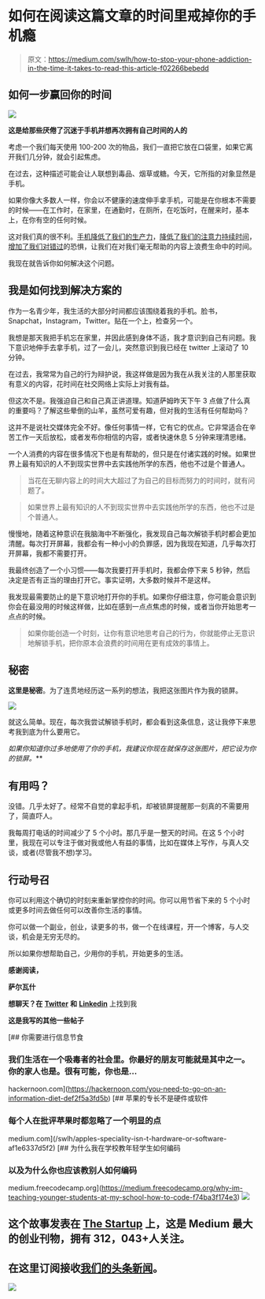 # 如何在阅读这篇文章的时间里戒掉你的手机瘾

> 原文：<https://medium.com/swlh/how-to-stop-your-phone-addiction-in-the-time-it-takes-to-read-this-article-f02266bebedd>

## 如何一步赢回你的时间

![](img/14c3e3c65d1e3c55ca4c99197b5992df.png)

**这是给那些厌倦了沉迷于手机并想再次拥有自己时间的人的**

考虑一个我们每天使用 100-200 次的物品，我们一直把它放在口袋里，如果它离开我们几分钟，就会引起焦虑。

在过去，这种描述可能会让人联想到毒品、烟草或糖。今天，它所指的对象显然是手机。

如果你像大多数人一样，你会以不健康的速度伸手拿手机，可能是在你根本不需要的时候——在工作时，在家里，在通勤时，在厕所，在吃饭时，在醒来时，基本上，在你有空的任何时候。

这对我们真的很不利。[手机降低了我们的生产力](https://www.forbes.com/sites/kaytiezimmerman/2017/03/26/is-your-cell-phone-killing-your-productivity-at-work/#633dcd92605c)，[降低了我们的注意力持续时间](https://www.aarp.org/health/brain-health/info-2017/mental-focus-smartphone-use.html)，[增加了我们对错过](https://www.theguardian.com/teacher-network/2016/mar/08/children-mobile-phone-distraction-study-school)的恐惧，让我们在对我们毫无帮助的内容上浪费生命中的时间。

我现在就告诉你如何解决这个问题。

## 我是如何找到解决方案的

作为一名青少年，我生活的大部分时间都应该围绕着我的手机。脸书，Snapchat，Instagram，Twitter。贴在一个上，检查另一个。

我想是那天我把手机忘在家里，并因此感到身体不适，我才意识到自己有问题。我下意识地伸手去拿手机，过了一会儿，突然意识到我已经在 twitter 上滚动了 10 分钟。

在过去，我常常为自己的行为辩护说，我这样做是因为我在从我关注的人那里获取有意义的内容，花时间在社交网络上实际上对我有益。

但这次不是。我强迫自己和自己真正讲道理。知道萨姆昨天下午 3 点做了什么真的重要吗？了解这些晕倒的山羊，虽然可爱有趣，但对我的生活有任何帮助吗？

这并不是说社交媒体完全不好。像任何事情一样，它有它的优点。它非常适合在辛苦工作一天后放松，或者发布你相信的内容，或者快速休息 5 分钟来理清思绪。

一个人消费的内容在很多情况下也是有帮助的，但只是在付诸实践的时候。如果世界上最有知识的人不到现实世界中去实践他所学的东西，他也不过是个普通人。

> 当花在无聊内容上的时间大大超过了为自己的目标而努力的时间时，就有问题了。

> 如果世界上最有知识的人不到现实世界中去实践他所学的东西，他也不过是个普通人。

慢慢地，随着这种意识在我脑海中不断强化，我发现自己每次解锁手机时都会更加清醒。每次打开屏幕，我都会有一种小小的负罪感，因为我现在知道，几乎每次打开屏幕，我都不需要打开。

我最终创造了一个小习惯——每次我要打开手机时，我都会停下来 5 秒钟，然后决定是否有正当的理由打开它。事实证明，大多数时候并不是这样。

我发现最需要防止的是下意识地打开你的手机。如果你仔细注意，你可能会意识到你会在最没用的时候这样做，比如在感到一点点焦虑的时候，或者当你开始思考一点点的时候。

> 如果你能创造一个时刻，让你有意识地思考自己的行为，你就能停止无意识地解锁手机，把你原本会浪费的时间用在更有成效的事情上。

## 秘密

**这里是秘密**。为了连贯地经历这一系列的想法，我把这张图片作为我的锁屏。

![](img/75e0068f1affe21607a00a5461985288.png)

就这么简单。现在，每次我尝试解锁手机时，都会看到这条信息，这让我停下来思考我到底为什么要用它。

**如果你知道你过多地使用了你的手机，我建议你现在就保存这张图片，把它设为你的锁屏*。***

## 有用吗？

没错。几乎太好了。经常不自觉的拿起手机，却被锁屏提醒那一刻真的不需要用了，简直吓人。

我每周打电话的时间减少了 5 个小时。那几乎是一整天的时间。在这 5 个小时里，我现在可以专注于做对我或他人有益的事情，比如在媒体上写作，与真人交谈，或者(尽管我不想)学习。

## **行动号召**

你可以利用这个确切的时刻来重新掌控你的时间。你可以用节省下来的 5 个小时或更多时间去做任何可以改善你生活的事情。

你可以做一个副业，创业，读更多的书，做一个在线课程，开一个博客，与人交谈，机会是无穷无尽的。

所以如果你想帮助自己，少用你的手机，开始更多的生活。

**感谢阅读，**

**萨尔瓦什**

**想聊天？在** [**Twitter**](https://twitter.com/SarvasvKulpati) **和** [**Linkedin**](https://www.linkedin.com/in/sarvasvkulpati/) 上找到我

**这是我写的其他一些帖子**

[](https://hackernoon.com/you-need-to-go-on-an-information-diet-def2f5a3fd5b) [## 你需要进行信息节食

### 我们生活在一个吸毒者的社会里。你最好的朋友可能就是其中之一。你的家人也是。很有可能，你也是…

hackernoon.com](https://hackernoon.com/you-need-to-go-on-an-information-diet-def2f5a3fd5b) [](/swlh/apples-speciality-isn-t-hardware-or-software-af1e6337d5f2) [## 苹果的专长不是硬件或软件

### 每个人在批评苹果时都忽略了一个明显的点

medium.com](/swlh/apples-speciality-isn-t-hardware-or-software-af1e6337d5f2) [](https://medium.freecodecamp.org/why-im-teaching-younger-students-at-my-school-how-to-code-f74ba3f174e3) [## 为什么我在学校教年轻学生如何编码

### 以及为什么你也应该教别人如何编码

medium.freecodecamp.org](https://medium.freecodecamp.org/why-im-teaching-younger-students-at-my-school-how-to-code-f74ba3f174e3) [![](img/308a8d84fb9b2fab43d66c117fcc4bb4.png)](https://medium.com/swlh)

## 这个故事发表在 [The Startup](https://medium.com/swlh) 上，这是 Medium 最大的创业刊物，拥有 312，043+人关注。

## 在这里订阅接收[我们的头条新闻](http://growthsupply.com/the-startup-newsletter/)。

[![](img/b0164736ea17a63403e660de5dedf91a.png)](https://medium.com/swlh)